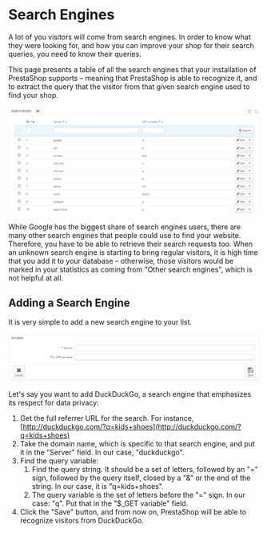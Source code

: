# Search Engines

A lot of you visitors will come from search engines. In order to know what they were looking for, and how you can improve your shop for their search queries, you need to know their queries.

This page presents a table of all the search engines that your installation of PrestaShop supports – meaning that PrestaShop is able to recognize it, and to extract the query that the visitor from that given search engine used to find your shop.

![](../../../../.gitbook/assets/23789937%20%284%29%20%284%29%20%282%29.png)

While Google has the biggest share of search engines users, there are many other search engines that people could use to find your website. Therefore, you have to be able to retrieve their search requests too. When an unknown search engine is starting to bring regular visitors, it is high time that you add it to your database – otherwise, those visitors would be marked in your statistics as coming from "Other search engines", which is not helpful at all.

## Adding a Search Engine <a id="SearchEngines-AddingaSearchEngine"></a>

It is very simple to add a new search engine to your list.

![](../../../../.gitbook/assets/23789939%20%284%29%20%284%29%20%284%29.png)

Let's say you want to add DuckDuckGo, a search engine that emphasizes its respect for data privacy:

1. Get the full referrer URL for the search. For instance, [http://duckduckgo.com/?q=kids+shoes](http://duckduckgo.com/?q=kids+shoes)
2. Take the domain name, which is specific to that search engine, and put it in the "Server" field. In our case, "duckduckgo".
3. Find the query variable:
   1. Find the query string. It should be a set of letters, followed by an "=" sign, followed by the query itself, closed by a "&" or the end of the string. In our case, it is "q=kids+shoes".
   2. The query variable is the set of letters before the "=" sign. In our case: "q". Put that in the "$\_GET variable" field.
4. Click the "Save" button, and from now on, PrestaShop will be able to recognize visitors from DuckDuckGo.

